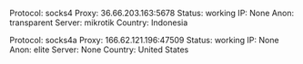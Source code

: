 Protocol: socks4
Proxy: 36.66.203.163:5678
Status: working
IP: None
Anon: transparent
Server: mikrotik
Country: Indonesia

Protocol: socks4a
Proxy: 166.62.121.196:47509
Status: working
IP: None
Anon: elite
Server: None
Country: United States

